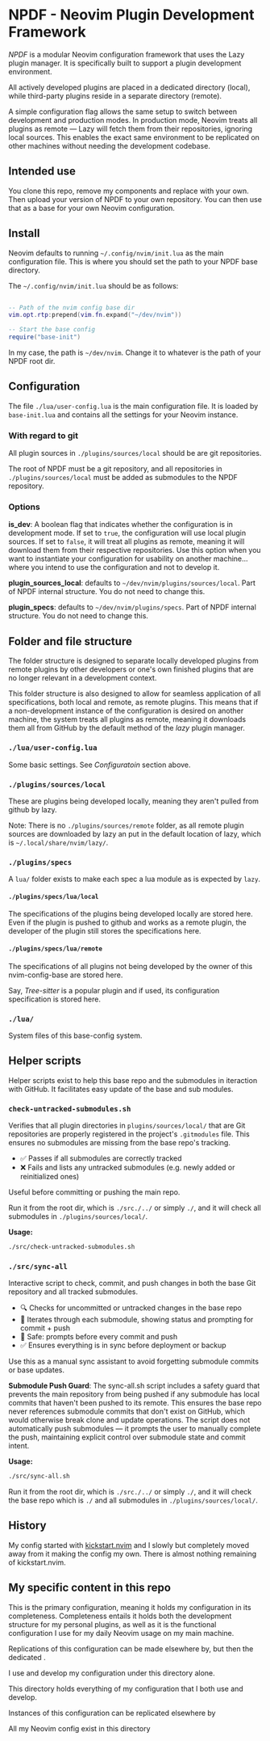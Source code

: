 # NPDF - Neovim Plugin Development Framework

_NPDF_ is a modular Neovim configuration framework that uses the Lazy plugin manager. It is specifically built to support a plugin development environment.

All actively developed plugins are placed in a dedicated directory (local), while third-party plugins reside in a separate directory (remote).

A simple configuration flag allows the same setup to switch between development and production modes. In production mode, Neovim treats all plugins as remote — Lazy will fetch them from their repositories, ignoring local sources. This enables the exact same environment to be replicated on other machines without needing the development codebase.

## Intended use

You clone this repo, remove my components and replace with your own. Then upload your version of NPDF to your own repository. You can then use that as a base for your own Neovim configuration.

## Install

Neovim defaults to running `~/.config/nvim/init.lua` as the main configuration file. This is where you should set the path to your NPDF base directory.

The `~/.config/nvim/init.lua` should be as follows:

```lua

-- Path of the nvim config base dir
vim.opt.rtp:prepend(vim.fn.expand("~/dev/nvim"))

-- Start the base config
require("base-init")

```

In my case, the path is `~/dev/nvim`. Change it to whatever is the path of your NPDF root dir.

## Configuration

The file `./lua/user-config.lua` is the main configuration file. It is loaded by `base-init.lua` and contains all the settings for your Neovim instance.

### With regard to git

All plugin sources in `./plugins/sources/local` should be are git repositories.

The root of NPDF must be a git repository, and all repositories in `./plugins/sources/local` must be added as submodules to the NPDF repository.

### Options

**is_dev**: A boolean flag that indicates whether the configuration is in development mode. If set to `true`, the configuration will use local plugin sources. If set to `false`, it will treat all plugins as remote, meaning it will download them from their respective repositories. Use this option when you want to instantiate your configuration for usability on another machine... where you intend to use the configuration and not to develop it.

**plugin_sources_local**: defaults to `~/dev/nvim/plugins/sources/local`. Part of NPDF internal structure. You do not need to change this.

**plugin_specs**: defaults to `~/dev/nvim/plugins/specs`. Part of NPDF internal structure. You do not need to change this.

## Folder and file structure

The folder structure is designed to separate locally developed plugins from remote plugins by other developers or one's own finished plugins that are no longer relevant in a development context.

This folder structure is also designed to allow for seamless application of all specifications, both local and remote, as remote plugins. This means that if a non-development instance of the configuration is desired on another machine, the system treats all plugins as remote, meaning it downloads them all from GitHub by the default method of the _lazy_ plugin manager.

### `./lua/user-config.lua`

Some basic settings. See _Configuratoin_ section above.

### `./plugins/sources/local`

These are plugins being developed locally, meaning they aren't pulled from github by lazy.

Note: There is no `./plugins/sources/remote` folder, as all remote plugin sources are downloaded by lazy an put in the default location of lazy, which is `~/.local/share/nvim/lazy/`.

### `./plugins/specs`

A `lua/` folder exists to make each spec a lua module as is expected by `lazy`.

#### `./plugins/specs/lua/local`

The specifications of the plugins being developed locally are stored here. Even if the plugin is pushed to github and works as a remote plugin, the developer of the plugin still stores the specifications here.

#### `./plugins/specs/lua/remote`

The specifications of all plugins not being developed by the owner of this nvim-config-base are stored here.

Say, _Tree-sitter_ is a popular plugin and if used, its configuration specification is stored here.

### `./lua/`

System files of this base-config system.

## Helper scripts

Helper scripts exist to help this base repo and the submodules in iteraction with GitHub. It facilitates easy update of the base and sub modules.

### `check-untracked-submodules.sh`

Verifies that all plugin directories in `plugins/sources/local/` that are Git repositories are properly registered in the project's `.gitmodules` file.
This ensures no submodules are missing from the base repo's tracking.

- ✅ Passes if all submodules are correctly tracked
- ❌ Fails and lists any untracked submodules (e.g. newly added or reinitialized ones)

Useful before committing or pushing the main repo.

Run it from the root dir, which is `./src./../` or simply `./`, and it will check all submodules in `./plugins/sources/local/`.

**Usage:**

```bash
./src/check-untracked-submodules.sh
```

### `./src/sync-all`

Interactive script to check, commit, and push changes in both the base Git repository and all tracked submodules.

- 🔍 Checks for uncommitted or untracked changes in the base repo
- 🔁 Iterates through each submodule, showing status and prompting for commit + push
- 🧠 Safe: prompts before every commit and push
- ✅ Ensures everything is in sync before deployment or backup

Use this as a manual sync assistant to avoid forgetting submodule commits or base updates.

**Submodule Push Guard**: The sync-all.sh script includes a safety guard that prevents the main repository from being pushed if any submodule has local commits that haven't been pushed to its remote. This ensures the base repo never references submodule commits that don't exist on GitHub, which would otherwise break clone and update operations. The script does not automatically push submodules — it prompts the user to manually complete the push, maintaining explicit control over submodule state and commit intent.

**Usage:**

```bash
./src/sync-all.sh
```

Run it from the root dir, which is `./src./../` or simply `./`, and it will check the base repo which is `./` and all submodules in `./plugins/sources/local/`.

## History

My config started with [kickstart.nvim](https://github.com/nvim-lua/kickstart.nvim) and I slowly but completely moved away from it making the config my own. There is almost nothing remaining of kickstart.nvim.

## My specific content in this repo

This is the primary configuration, meaning it holds my configuration in its completeness. Completeness entails it holds both the development structure for my personal plugins, as well as it is the functional configuration I use for my daily Neovim usage on my main machine.

Replications of this configuration can be made elsewhere by, but then the dedicated .

I use and develop my configuration under this directory alone.

This directory holds everything of my configuration that I both use and develop.

Instances of this configuration can be replicated elsewhere by

All my Neovim config exist in this directory
